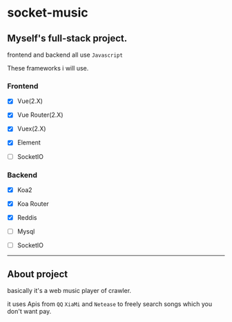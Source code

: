 # socket-music

## Myself's full-stack project.

frontend and backend all use `Javascript`

These frameworks i will use.

### Frontend

- [x] Vue(2.X)

- [x] Vue Router(2.X)

- [x] Vuex(2.X)

- [x] Element

- [ ] SocketIO

### Backend

- [x] Koa2

- [x] Koa Router

- [x] Reddis

- [ ] Mysql

- [ ] SocketIO

---

## About project

basically  it's a web music player of crawler.

it uses Apis from `QQ` `XiaMi` and `Netease` to freely search songs which you don't want pay.





